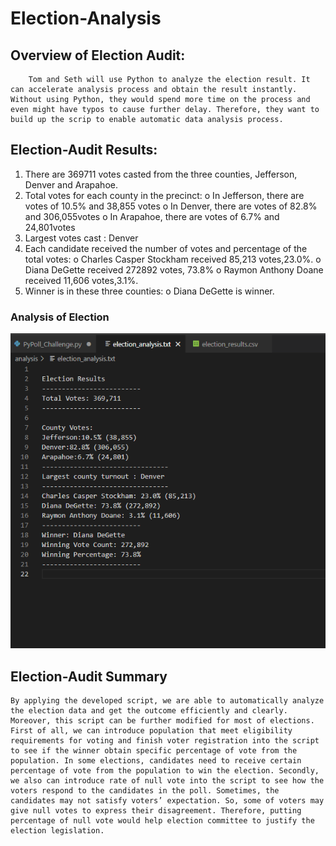 # Election-Analysis

## Overview of Election Audit: 
        Tom and Seth will use Python to analyze the election result. It can accelerate analysis process and obtain the result instantly. Without using Python, they would spend more time on the process and even might have typos to cause further delay. Therefore, they want to build up the scrip to enable automatic data analysis process.

## Election-Audit Results: 
   1. There are 369711 votes casted from the three counties, Jefferson, Denver and Arapahoe.   
   2. Total votes for each county in the precinct:
      o In Jefferson, there are votes of 10.5% and 38,855 votes
      o In Denver, there are votes of 82.8% and 306,055votes
      o In Arapahoe, there are votes of 6.7% and 24,801votes
   3. Largest votes cast : Denver
   4. Each candidate received the number of votes and percentage of the total votes:
      o Charles Casper Stockham received 85,213 votes,23.0%.
      o Diana DeGette received 272892 votes, 73.8%
      o Raymon Anthony Doane received 11,606 votes,3.1%.
   5. Winner is in these three counties:
      o Diana DeGette is winner.

### Analysis of Election  
![election_analysis_result](https://github.com/WeiTing83/Election-analysis/blob/main/resources/election_analysis_result.png)


## Election-Audit Summary
    By applying the developed script, we are able to automatically analyze the election data and get the outcome efficiently and clearly. Moreover, this script can be further modified for most of elections. First of all, we can introduce population that meet eligibility requirements for voting and finish voter registration into the script to see if the winner obtain specific percentage of vote from the population. In some elections, candidates need to receive certain percentage of vote from the population to win the election. Secondly, we also can introduce rate of null vote into the script to see how the voters respond to the candidates in the poll. Sometimes, the candidates may not satisfy voters’ expectation. So, some of voters may give null votes to express their disagreement. Therefore, putting percentage of null vote would help election committee to justify the election legislation.